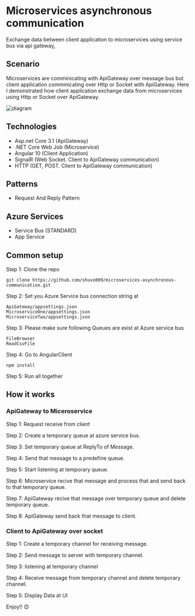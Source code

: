 # Microservices asynchronous communication
Exchange data between client application to microservices using service bus via api gateway,  

## Scenario 
Microservices are comminicating with ApiGateway over message bus but client application comminicating over Http or Socket with ApiGateway. Here I demonstrated how client application exchange data from microservices using Http or Socket over ApiGateway.

![diagram](https://github.com/shuvo009/microservices-asynchronous-communication/blob/main/diagram%20.png)

## Technologies
* Asp.net Core 3.1 (ApiGateway)
* .NET Core Web Job (Microservice)
* Angular 10 (Client Application)
* SignalR (Web Socket. Client to ApiGateway communication) 
* HTTP (GET, POST. Client to ApiGateway communication)

## Patterns
* Request And Reply Pattern

## Azure Services
* Service Bus (STANDARD)
* App Service

## Common setup
Step 1: Clone the repo
```
git clone https://github.com/shuvo009/microservices-asynchronous-communication.git

```
Step 2: Set you Azure Service bus connection string at 
```
ApiGateway/appsettings.json
MicroserviceOne/appsettings.json
MicroserviceTwo/appsettings.json
```
Step 3: Please make sure following Queues are exist at Azure service bus
```
FileBrowser
ReadCsvFile
```
Step 4: Go to AngularClient
```
npm install
```
Step 5: Run all together

## How it works

### ApiGateway to Miceroservice
Step 1: Request receive from client

Step 2: Create a temporary queue at azure service bus.

Step 3: Set temporary queue at ReplyTo of Message.

Step 4: Send that message to a predefine queue.

Step 5: Start listening at temporary queue.

Step 6: Microservice recive that message and process that and send back to that temporary queue.

Step 7: ApiGateway recive that message over temporary queue and delete temporary queue.

Step 8: ApiGateway send back that message to client.

### Client to ApiGateway over socket
Step 1: Create a temporary channel for receiving message.

Step 2: Send message to server with temporary channel.

Step 3: listening at temporary channel

Step 4: Receive message from temporary channel and delete temporary channel.

Step 5: Display Data at UI

Enjoy!! :blush:
